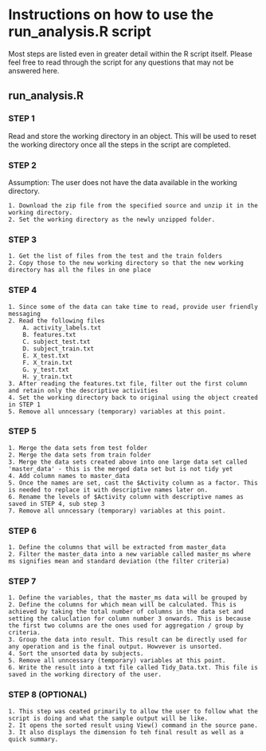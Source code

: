 # Instructions on how to use the run_analysis.R script

Most steps are listed even in greater detail within the R script itself. Please feel free to read through the script for any questions that may not be answered here.

## run_analysis.R
### STEP 1
Read and store the working directory in an object. This will be used to reset the working directory once all the steps in the script are completed.

### STEP 2
Assumption: The user does not have the data available in the working directory.

	1. Download the zip file from the specified source and unzip it in the working directory.
	2. Set the working directory as the newly unzipped folder.

### STEP 3
	1. Get the list of files from the test and the train folders
	2. Copy those to the new working directory so that the new working directory has all the files in one place
	
### STEP 4
	1. Since some of the data can take time to read, provide user friendly messaging
	2. Read the following files	
		A. activity_labels.txt
		B. features.txt
		C. subject_test.txt
		D. subject_train.txt
		E. X_test.txt
		F. X_train.txt
		G. y_test.txt
		H. y_train.txt
	3. After reading the features.txt file, filter out the first column and retain only the descriptive activities
	4. Set the working directory back to original using the object created in STEP 1
	5. Remove all unncessary (temporary) variables at this point.
	
### STEP 5
	1. Merge the data sets from test folder
	2. Merge the data sets from train folder
	3. Merge the data sets created above into one large data set called 'master_data' - this is the merged data set but is not tidy yet
	4. Add column names to master_data
	5. Once the names are set, cast the $Activity column as a factor. This is needed to replace it with descriptive names later on.
	6. Rename the levels of $Activity column with descriptive names as saved in STEP 4, sub step 3
	7. Remove all unncessary (temporary) variables at this point.
	
### STEP 6
	1. Define the columns that will be extracted from master_data
	2. Filter the master_data into a new variable called master_ms where ms signifies mean and standard deviation (the filter criteria)

### STEP 7
	1. Define the variables, that the master_ms data will be grouped by
	2. Define the columns for which mean will be calculated. This is achieved by taking the total number of columns in the data set and setting the caluclation for column number 3 onwards. This is because the first two columns are the ones used for aggregation / group by criteria.
	3. Group the data into result. This result can be directly used for any operation and is the final output. Howvever is unsorted.
	4. Sort the unsorted data by subjects.
	5. Remove all unncessary (temporary) variables at this point.
	6. Write the result into a txt file called Tidy_Data.txt. This file is saved in the working directory of the user.

### STEP 8 (OPTIONAL)
	1. This step was ceated primarily to allow the user to follow what the script is doing and what the sample output will be like.
	2. It opens the sorted result using View() command in the source pane.
	3. It also displays the dimension fo teh final result as well as a quick summary.
		


